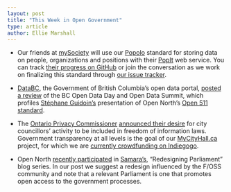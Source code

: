 ```yaml
---
layout: post
title: "This Week in Open Government"
type: article
author: Ellie Marshall
---
```

- Our friends at [mySociety](http://www.mysociety.org/) will use our [Popolo](http://www.popoloproject.com) standard for storing data on people, organizations and positions with their [PopIt](http://popit.mysociety.org/) web service. You can track [their progress on GitHub](https://github.com/mysociety/popit/issues/239) or join the conversation as we work on finalizing this standard through [our issue tracker](https://github.com/opennorth/popolo-standard/issues?state=open).

- [DataBC](http://www.data.gov.bc.ca/), the Government of British Columbia’s open data portal, [posted a review](http://blog.data.gov.bc.ca/2013/02/a-big-week-open-data-day-follows-the-bc-open-data-summit/) of the BC Open Data Day and Open Data Summit, which profiles [Stéphane Guidoin’s](http://opennorth.ca/team/) presentation of Open North’s [Open 511 standard](http://opennorth.github.com/Open511API/).

- The [Ontario Privacy Commissioner](http://www.ipc.on.ca/english/Home-Page/) [announced their desire](http://www.thestar.com/news/city_hall/2013/02/28/ontario_privacy_commissioner_wants_councillors_included_in_freedom_of_information_laws.html) for city councillors’ activity to be included in freedom of information laws. Government transparency at all levels is the goal of our [MyCityHall.ca](http://www.mycityhall.ca) project, for which we are [currently crowdfunding on Indiegogo](http://igg.me/at/mycityhalltoronto/x/1598726). 

- Open North [recently participated](http://www.samaracanada.com/samarablog/samara-main-blog/2013/02/27/open-north-strong-and-free) in [Samara’s](http://www.samaracanada.com), “Redesigning Parliament” blog series. In our post we suggest a redesign influenced by the F/OSS community and note that a relevant Parliament is one that promotes open access to the government processes.